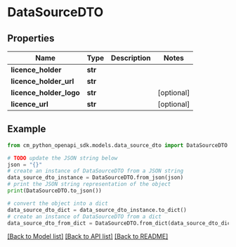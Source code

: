 # DataSourceDTO


## Properties

Name | Type | Description | Notes
------------ | ------------- | ------------- | -------------
**licence_holder** | **str** |  | 
**licence_holder_url** | **str** |  | 
**licence_holder_logo** | **str** |  | [optional] 
**licence_url** | **str** |  | [optional] 

## Example

```python
from cm_python_openapi_sdk.models.data_source_dto import DataSourceDTO

# TODO update the JSON string below
json = "{}"
# create an instance of DataSourceDTO from a JSON string
data_source_dto_instance = DataSourceDTO.from_json(json)
# print the JSON string representation of the object
print(DataSourceDTO.to_json())

# convert the object into a dict
data_source_dto_dict = data_source_dto_instance.to_dict()
# create an instance of DataSourceDTO from a dict
data_source_dto_from_dict = DataSourceDTO.from_dict(data_source_dto_dict)
```
[[Back to Model list]](../README.md#documentation-for-models) [[Back to API list]](../README.md#documentation-for-api-endpoints) [[Back to README]](../README.md)


